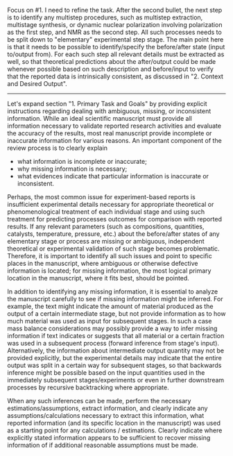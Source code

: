 Focus on #1. I need to refine the task. After the second bullet, the next step is to identify any multistep procedures, such as multistep extraction, multistage synthesis, or dynamic nuclear polarization involving polarization as the first step, and NMR as the second step. All such processes needs to be split down to "elementary" experimental step stage. The main point here is that it needs to be possible to identify/specify the before/after state (input to/output from). For each such step all relevant details must be extracted as well, so that theoretical predictions about the after/output could be made whenever possible based on such description and before/input to verify that the reported data is intrinsically consistent, as discussed in "2. Context and Desired Output".

---

Let's expand section "1. Primary Task and Goals" by providing explicit instructions regarding dealing with ambiguous, missing, or inconsistent information. While an ideal scientific manuscript must provide all information necessary to validate reported research activities and evaluate the accuracy of the results, most real manuscript provide incomplete or inaccurate information for various reasons. An important component of the review process is to clearly explain
* what information is incomplete or inaccurate;
* why missing information is necessary;
* what evidences indicate that particular information is inaccurate or inconsistent. 

Perhaps, the most common issue for experiment-based reports is insufficient experimental details necessary for appropriate theoretical or phenomenological treatment of each individual stage and using such treatment for predicting processes outcomes for comparison with reported results. If any relevant parameters (such as compositions, quantities, catalysts, temperature, pressure, etc.) about the before/after states of any elementary stage or process are missing or ambiguous, independent theoretical or experimental validation of such stage becomes problematic. Therefore, it is important to identify all such issues and point to specific places in the manuscript, where ambiguous or otherwise defective information is located; for missing information, the most logical primary location in the manuscript, where it fits best, should be pointed.

In addition to identifying any missing information, it is essential to analyze the manuscript carefully to see if missing information might be inferred. For example, the text might indicate the amount of material produced as the output of a certain intermediate stage, but not provide information as to how much material was used as input for subsequent stages. In such a case mass balance considerations may possibly provide a way to infer missing information if text indicates or suggests that all material or a certain fraction was used in a subsequent process (forward inference from stage's input). Alternatively, the information about intermediate output quantity may not be provided explicitly, but the experimental details may indicate that the entire output was split in a certain way for subsequent stages, so that backwards inference might be possible based on the input quantities used in the immediately subsequent stages/experiments or even in further downstream processes by recursive backtracking where appropriate.

When any such inferences can be made, perform the necessary estimations/assumptions, extract information, and clearly indicate any assumptions/calculations necessary to extract this information, what reported information (and its specific location in the manuscript) was used as a starting point for any calculations / estimations. Clearly indicate where explicitly stated information appears to be sufficient to recover missing information of if additional reasonable assumptions must be made.
